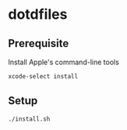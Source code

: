 # dotdfiles

## Prerequisite

Install Apple's command-line tools

```bash
xcode-select install
```

## Setup

```bash
./install.sh
```